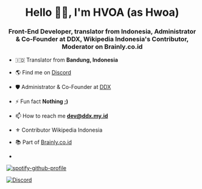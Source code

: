 <h1 align="center">Hello 👋🏻, I'm HVOA (as Hwoa)</h1>
<h3 align="center">Front-End Developer, translator from Indonesia, Administrator & Co-Founder at DDX, Wikipedia Indonesia's Contributor, Moderator on Brainly.co.id</h3>



- 🇮🇩 Translator from **Bandung, Indonesia**

- 🌎 Find me on [Discord](https://discord.com/users/744822067740016640)

- 🛡️ Administrator & Co-Founder at [DDX](https://ddx.my.id)

- ⚡ Fun fact **Nothing ;)**

- 📫 How to reach me **dev@ddx.my.id**

- ⚜ Contributor Wikipedia Indonesia

- 📚 Part of [Brainly.co.id](https://brainly.co.id)
- 
[![spotify-github-profile](https://spotify-github-profile.vercel.app/api/view?uid=312ncaexszedvv5ysr2vpfd72zfq&cover_image=true&theme=default)](https://open.spotify.com/user/312ncaexszedvv5ysr2vpfd72zfq?si=izgbJZQbSxGwjsKO3OZhHw)

[![Discord](https://discord.c99.nl/widget/theme-2/744822067740016640.png)](https://discord.com/users/744822067740016640)
